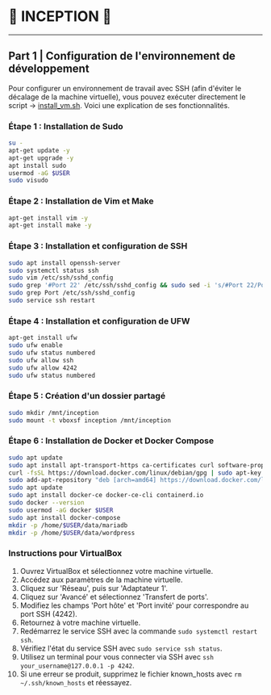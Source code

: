 # 💭 INCEPTION  💭
---
## Part 1 | Configuration de l'environnement de développement

Pour configurer un environnement de travail avec SSH (afin d'éviter le décalage de la machine virtuelle), vous pouvez exécuter directement le script → [install_vm.sh](./install_vm.sh). Voici une explication de ses fonctionnalités.

### Étape 1 : Installation de Sudo

```bash
su -
apt-get update -y
apt-get upgrade -y
apt install sudo
usermod -aG $USER
sudo visudo
```

### Étape 2 : Installation de Vim et Make

```bash
apt-get install vim -y
apt-get install make -y
```

### Étape 3 : Installation et configuration de SSH

```bash
sudo apt install openssh-server
sudo systemctl status ssh
sudo vim /etc/ssh/sshd_config
sudo grep '#Port 22' /etc/ssh/sshd_config && sudo sed -i 's/#Port 22/Port 4242/' /etc/ssh/sshd_config
sudo grep Port /etc/ssh/sshd_config
sudo service ssh restart
```

### Étape 4 : Installation et configuration de UFW

```bash
apt-get install ufw
sudo ufw enable
sudo ufw status numbered
sudo ufw allow ssh
sudo ufw allow 4242
sudo ufw status numbered
```

### Étape 5 : Création d'un dossier partagé

```bash
sudo mkdir /mnt/inception
sudo mount -t vboxsf inception /mnt/inception
```

### Étape 6 : Installation de Docker et Docker Compose

```bash
sudo apt update
sudo apt install apt-transport-https ca-certificates curl software-properties-common
curl -fsSL https://download.docker.com/linux/debian/gpg | sudo apt-key add -
sudo add-apt-repository "deb [arch=amd64] https://download.docker.com/linux/debian $(lsb_release -cs) stable"
sudo apt update
sudo apt install docker-ce docker-ce-cli containerd.io
sudo docker --version
sudo usermod -aG docker $USER
sudo apt install docker-compose
mkdir -p /home/$USER/data/mariadb
mkdir -p /home/$USER/data/wordpress
```
### Instructions pour VirtualBox

1. Ouvrez VirtualBox et sélectionnez votre machine virtuelle.
2. Accédez aux paramètres de la machine virtuelle.
3. Cliquez sur 'Réseau', puis sur 'Adaptateur 1'.
4. Cliquez sur 'Avancé' et sélectionnez 'Transfert de ports'.
5. Modifiez les champs 'Port hôte' et 'Port invité' pour correspondre au port SSH (4242).
6. Retournez à votre machine virtuelle.
7. Redémarrez le service SSH avec la commande `sudo systemctl restart ssh`.
8. Vérifiez l'état du service SSH avec `sudo service ssh status`.
9. Utilisez un terminal pour vous connecter via SSH avec `ssh your_username@127.0.0.1 -p 4242`.
10. Si une erreur se produit, supprimez le fichier known_hosts avec `rm ~/.ssh/known_hosts` et réessayez.
